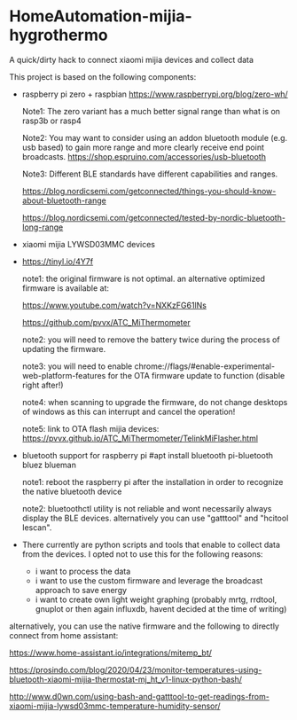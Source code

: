 # HomeAutomation-mijia-hygrothermo
A quick/dirty hack to connect xiaomi mijia devices and collect data

This project is based on the following components:
- raspberry pi zero + raspbian
  https://www.raspberrypi.org/blog/zero-wh/
  
  Note1: The zero variant has a much better signal range than what is on rasp3b or rasp4
  
  Note2: You may want to consider using an addon bluetooth module (e.g. usb based) to gain more range and more clearly receive end point broadcasts.
  https://shop.espruino.com/accessories/usb-bluetooth
  
  Note3: Different BLE standards have different capabilities and ranges. 
  
  https://blog.nordicsemi.com/getconnected/things-you-should-know-about-bluetooth-range
  
  https://blog.nordicsemi.com/getconnected/tested-by-nordic-bluetooth-long-range
  
- xiaomi mijia LYWSD03MMC devices
- 
  https://tinyl.io/4Y7f

  note1: the original firmware is not optimal. an alternative optimized firmware is available at:
  
  https://www.youtube.com/watch?v=NXKzFG61lNs
  
  https://github.com/pvvx/ATC_MiThermometer
  
  note2: you will need to remove the battery twice during the process of updating the firmware. 
  
  note3: you will need to enable chrome://flags/#enable-experimental-web-platform-features for the OTA firmware update to function (disable right after!)
  
  note4: when scanning to upgrade the firmware, do not change desktops of windows as this can interrupt and cancel the operation!
  
  note5: link to OTA flash mijia devices: https://pvvx.github.io/ATC_MiThermometer/TelinkMiFlasher.html
  
  
- bluetooth support for raspberry pi
  #apt install bluetooth pi-bluetooth bluez blueman  
  
  note1: reboot the raspberry pi after the installation in order to recognize the native bluetooth device
  
  note2: bluetoothctl utility is not reliable and wont necessarily always display the BLE devices. alternatively you can use "gatttool" and "hcitool lescan".

- There currently are python scripts and tools that enable to collect data from the devices. I opted not to use this for the following reasons:
  - i want to process the data 
  - i want to use the custom firmware and leverage the broadcast approach to save energy
  - i want to create own light weight graphing (probably mrtg, rrdtool, gnuplot or then again influxdb, havent decided at the time of writing)

alternatively, you can use the native firmware and the following to directly connect from home assistant: 

https://www.home-assistant.io/integrations/mitemp_bt/ 

https://prosindo.com/blog/2020/04/23/monitor-temperatures-using-bluetooth-xiaomi-mijia-thermostat-mj_ht_v1-linux-python-bash/

http://www.d0wn.com/using-bash-and-gatttool-to-get-readings-from-xiaomi-mijia-lywsd03mmc-temperature-humidity-sensor/





